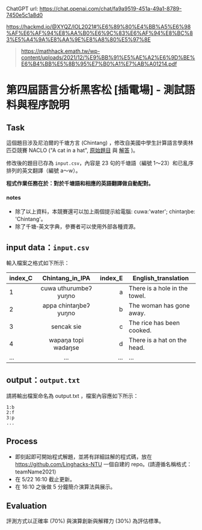 ChatGPT url: https://chat.openai.com/chat/fa9a9519-451a-49a1-8789-7450e5c1a8d0

https://hackmd.io/@XYQZ/IOL2021#%E6%89%80%E4%BB%A5%E6%98%AF%E6%AF%94%E8%AA%B0%E6%9C%83%E6%AF%94%E8%BC%83%E5%A4%9A%E8%AA%9E%E8%A8%80%E5%97%8E

> https://mathhack.emath.tw/wp-content/uploads/2021/12/%E9%BB%91%E5%AE%A2%E6%9D%BE%E6%B4%BB%E5%8B%95%E7%B0%A1%E7%AB%A01214.pdf

# 第四屆語言分析黑客松 [插電場] - 測試語料與程序說明

## Task
這個題目涉及尼泊爾的千塘方言 (Chintang) ，修改自美國中學生計算語言學奧林匹亞競賽 NACLO ("A cat in a hat", [原始題目](https://www.nacloweb.org/resources/problems/2020/N2020-B.pdf) 與 [解答](https://www.nacloweb.org/resources/problems/2020/N2020-BS.pdf) )。

修改後的題目已存為 `input.csv`，內容是 23 句的千塘語（編號 1～23）和已亂序排列的英文翻譯（編號 a～w）。

**程式作業任務在於：對於千塘語和相應的英語翻譯做自動配對。**

#### notes
- 除了以上資料，本競賽還可以加上兩個提示給電腦: cuwa:'water'; chintaŋbe: 'Chintang'。  
- 除了千塘-英文字典，參賽者可以使用外部各種資源。


## input data：`input.csv`
輸入檔案之格式如下所示：


index_C | Chintang_in_IPA       | index_E  | English_translation 
--------|:---------------------:|---------:|------------------------
1       | cuwa uthurumbeʔ yuŋno | a        | There is a hole in the towel.
2       | appa chintaŋbeʔ yuŋno | b        | The woman has gone away.
3       | sencak sie	          | c        | The rice has been cooked.
4       | wapaŋa topi wadaŋse   | d        | There is a hat on the head.																						
...     | ...                   | ...      | ... 



## output：`output.txt `
請將輸出檔案命名為 output.txt ，檔案內容應如下所示：

```
1:b
2:f
3:p
...
```


## Process

- 即刻起即可開始程式解題，並將有詳細註解的程式碼，放在 https://github.com/Linghacks-NTU 一個自建的 repo。(請遵循名稱格式：teamName2021）
- 在 5/22 16:10 截止更新。
- 在 16:10 之後做 5 分鐘簡介演算法與展示。



## Evaluation
評測方式以正確率 (70%) 與演算創新與解釋力 (30%) 為評估標準。
